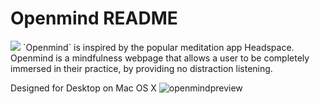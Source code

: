 # Openmind README


<img src="https://i.ibb.co/fML6Kcb/Untitled-Artwork-4.jpg">
`Openmind` is inspired by the popular meditation app Headspace. Openmind is a mindfulness webpage that allows a user to be completely immersed in their practice, by providing no distraction listening.

Designed for Desktop on Mac OS X
<img src="https://i.ibb.co/ZNdXrtm/openmindpreview.gif" alt="openmindpreview" border="0">
